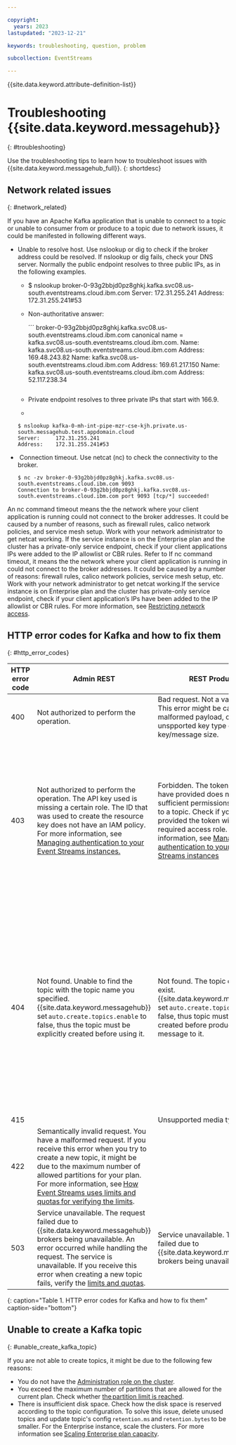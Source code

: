 ```yaml
---

copyright:
  years: 2023
lastupdated: "2023-12-21"

keywords: troubleshooting, question, problem

subcollection: EventStreams

---
```


{{site.data.keyword.attribute-definition-list}}

# Troubleshooting {{site.data.keyword.messagehub}}
{: #troubleshooting}

Use the troubleshooting tips to learn how to troubleshoot issues with {{site.data.keyword.messagehub_full}}.
{: shortdesc}

## Network related issues
{: #network_related}

If you have an Apache Kafka application that is unable to connect to a topic or unable to consumer from or produce to a topic due to network issues, it could be manifested in following different ways.

- Unable to resolve host. Use nslookup or dig to check if the broker address could be resolved. If nslookup or dig fails, check your DNS server. Normally the public endpoint resolves to three public IPs, as in the following examples.
    - $ nslookup broker-0-93g2bbjd0pz8ghkj.kafka.svc08.us-south.eventstreams.cloud.ibm.com
    Server:		172.31.255.241
    Address:	172.31.255.241#53

    - Non-authoritative answer:

      ´´´
      broker-0-93g2bbjd0pz8ghkj.kafka.svc08.us-south.eventstreams.cloud.ibm.com	canonical name = kafka.svc08.us-south.eventstreams.cloud.ibm.com.
      Name:	kafka.svc08.us-south.eventstreams.cloud.ibm.com
      Address: 169.48.243.82
      Name:	kafka.svc08.us-south.eventstreams.cloud.ibm.com
      Address: 169.61.217.150
      Name:	kafka.svc08.us-south.eventstreams.cloud.ibm.com
      Address: 52.117.238.34
      ```

    - Private endpoint resolves to three private IPs that start with 166.9.
    - 
    ```
    $ nslookup kafka-0-mh-int-pipe-mzr-cse-kjh.private.us-south.messagehub.test.appdomain.cloud
    Server:		172.31.255.241
    Address:	172.31.255.241#53
    ```

-  Connection timeout. Use netcat (nc) to check the connectivity to the broker.

  ```
  $ nc -zv broker-0-93g2bbjd0pz8ghkj.kafka.svc08.us-south.eventstreams.cloud.ibm.com 9093
  Connection to broker-0-93g2bbjd0pz8ghkj.kafka.svc08.us-south.eventstreams.cloud.ibm.com port 9093 [tcp/*] succeeded!
  ```
  
An nc command timeout means the the network where your client application is running could not connect to the broker addresses. It could be caused by a number of reasons, such as firewall rules, calico network policies, and service mesh setup. Work with your network administrator to get netcat working. If the service instance is on the Enterprise plan and the cluster has a private-only service endpoint, check if your client applications IPs were added to the IP allowlist or CBR rules. Refer to  If nc command timeout, it means the the network where your client application is running in could not connect to the broker addresses.  It could be caused by a number of reasons: firewall rules, calico network policies, service mesh setup, etc.  Work with your network administrator to get netcat working.If the service instance is on Enterprise plan and the cluster has private-only service endpoint, check if your client application’s IPs have been added to the IP allowlist or CBR rules. For more information, see [Restricting network access](/docs/EventStreams?topic=EventStreams-restrict_access).

## HTTP error codes for Kafka and how to fix them
{: #http_error_codes}

| HTTP error code  | Admin REST  | REST Producer  | Schema Registry  |
| --- | --- | --- |--- |
| 400 | Not authorized to perform the operation. | Bad request. Not a valid request. This error might be caused by a malformed payload, or unspported key type or exceeded key/message size. | Bad request. Not a valid request. Correct your request. |
| 403 | Not authorized to perform the operation. The API key used is missing a certain role. The ID that was used to create the resource key does not have an IAM policy. For more information, see [Managing authentication to your Event Streams instances.](https://test.cloud.ibm.com/docs-draft/EventStreams?topic=EventStreams-security) | Forbidden. The token that you have provided does not have sufficient permissions to produce to a topic. Check if you have provided the token with the required access role. For more information, see [Managing authentication to your Event Streams instances](/docs/EventStreams?topic=EventStreams-security)| Forbidden. The client is not authorized to perform this request. The service ID is not authorized to access a schema resource. For more information, see [Managing authentication to your Event Streams instances](/docs/EventStreams?topic=EventStreams-security) |
| 404 | Not found. Unable to find the topic with the topic name you specified. {{site.data.keyword.messagehub}} set `auto.create.topics.enable` to false, thus the topic must be explicitly created before using it. | Not found. The topic does not exist. {{site.data.keyword.messagehub}} set `auto.create.topics.enable` to false, thus topic must be explicitly created before producing message to it. | Not found. Either the registry does not contain a schema with the specified schema ID, or the schema identified by the schema ID does not contain a version corresponding to the specified version number, or the schema is not configured with the specified type of rule. |
| 415 |  | Unsupported media type. |  |
| 422 | Semantically invalid request. You have a malformed request. If you receive this error when you try to create a new topic, it might be due to the maximum number of allowed partitions for your plan. For more information, see [How Event Streams uses limits and quotas for verifying the limits](/docs/EventStreams?topic=EventStreams-kafka_quotas). |  |  |
| 503 | Service unavailable. The request failed due to {{site.data.keyword.messagehub}} brokers being unavailable. An error occurred while handling the request. The service is unavailable. If you receive this error when creating a new topic fails, verify the [limits and quotas](/docs/EventStreams?topic=EventStreams-kafka_quotas). |Service unavailable. The request failed due to {{site.data.keyword.messagehub}} brokers being unavailable.  |  |
{: caption="Table 1. HTTP error codes for Kafka and how to fix them" caption-side="bottom"}
  
## Unable to create a Kafka topic
{: #unable_create_kafka_topic}

If you are not able to create topics, it might be due to the following few reasons: 

- You do not have the [Administration role on the cluster](/docs/EventStreams?topic=EventStreams-security#security_resources).
- You exceed the maximum number of partitions that are allowed for the current plan. Check whether [the partition limit is reached](/docs/EventStreams?topic=EventStreams-kafka_quotas#limits_standard).
- There is insufficient disk space. Check how the disk space is reserved according to the topic configuration. To solve this issue, delete unused topics and update topic's config `retention.ms` and `retention.bytes` to be smaller. For the Enterprise instance, scale the clusters. For more information see [Scaling Enterprise plan capacity](/docs/EventStreams?topic=EventStreams-ES_scaling_capacity).
